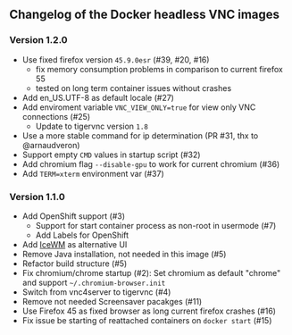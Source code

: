 ## Changelog of the Docker headless VNC images

### Version 1.2.0
* Use fixed firefox version `45.9.0esr` (#39, #20, #16) 
  * fix memory consumption problems in comparison to current firefox 55
  * tested on long term container issues without crashes 
* Add en_US.UTF-8 as default locale (#27) 
* Add enviroment variable `VNC_VIEW_ONLY=true` for view only VNC connections (#25)
  * Update to tigervnc version `1.8`
* Use a more stable command for ip determination (PR #31, thx to @arnaudveron) 
* Support empty `CMD` values in startup script (#32) 
* Add chromium flag `--disable-gpu` to work for current chromium (#36) 
* Add `TERM=xterm` environment var (#37)  

### Version 1.1.0

* Add OpenShift support (#3)
   * Support for start container process as non-root in usermode (#7)
   * Add Labels for OpenShift
* Add [IceWM](http://www.icewm.org/) as alternative UI
* Remove Java installation, not needed in this image (#5)
* Refactor build structure (#5)
* Fix chromium/chrome startup (#2): Set chromium as default "chrome" and support `~/.chromium-browser.init`
* Switch from vnc4server to tigervnc (#4)
* Remove not needed Screensaver pacakges (#11)        
* Use Firefox 45 as fixed browser as long current firefox crashes (#16)
* Fix issue be starting of reattached containers on `docker start` (#15)
